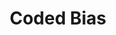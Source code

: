 ---
layout: module
num: 7
title: Coded Bias
type: lecture
draft: 0
group: 3
show_schedule: 1
due_date: 2024-01-25
slides:
  - url: https://docs.google.com/presentation/d/14WJPfwKES-FA8sBdaHHYf4dS4gH_ea1yZG5VI1ESI7s/edit?usp=sharing
    title: Coded Bias
readings:
  - title: Coded Bias
    url: https://www.netflix.com/title/81328723
    author: Kantayya, S.
    date: 2020
    source: 7th Empire Media
    notes: "We recognize not everyone may have access to Netflix and as such have <a href='https://canvas.northwestern.edu/files/18094987/'>uploaded a version to Canvas</a>. Also, this could be a great opportunity to come together (covid-safely, of course) with your learning pods and watch together in person!" 
  - title: Machine Bias
    url: https://www.propublica.org/article/machine-bias-risk-assessments-in-criminal-sentencing
    author: Angwin, J., Larson, J., Mattu, S., & Kirchne, L.
    date: 2016
    source: ProPublica
    optional: 1
  - title: Black Feminist Musings on Algorithmic Oppression
    url: https://arxiv.org/ftp/arxiv/papers/2101/2101.09869.pdf
    date: 2021
    author: Hampton, L. M.
    source: Proceedings of the 2021 ACM Conference on Fairness, Accountability, and Transparency
    optional: 1
  - title: Counting the Countless
    url: https://reallifemag.com/counting-the-countless/
    author: Keyes, O.
    date: 2019
    source: Real Life
    optional: 1
---